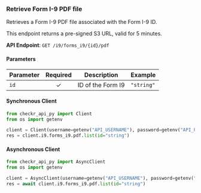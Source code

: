 
### Retrieve Form I-9 PDF file <a name="list"></a>

Retrieves a Form I-9 PDF file associated with the Form I-9 ID. 

This endpoint returns a pre-signed S3 URL, valid for 5 minutes.


**API Endpoint**: `GET /i9/forms_i9/{id}/pdf`

#### Parameters

| Parameter | Required | Description | Example |
|-----------|:--------:|-------------|--------|
| `id` | ✓ | ID of the Form I9 | `"string"` |

#### Synchronous Client

```python
from checkr_api_py import Client
from os import getenv

client = Client(username=getenv("API_USERNAME"), password=getenv("API_PASSWORD"))
res = client.i9.forms_i9.pdf.list(id="string")

```

#### Asynchronous Client

```python
from checkr_api_py import AsyncClient
from os import getenv

client = AsyncClient(username=getenv("API_USERNAME"), password=getenv("API_PASSWORD"))
res = await client.i9.forms_i9.pdf.list(id="string")

```
